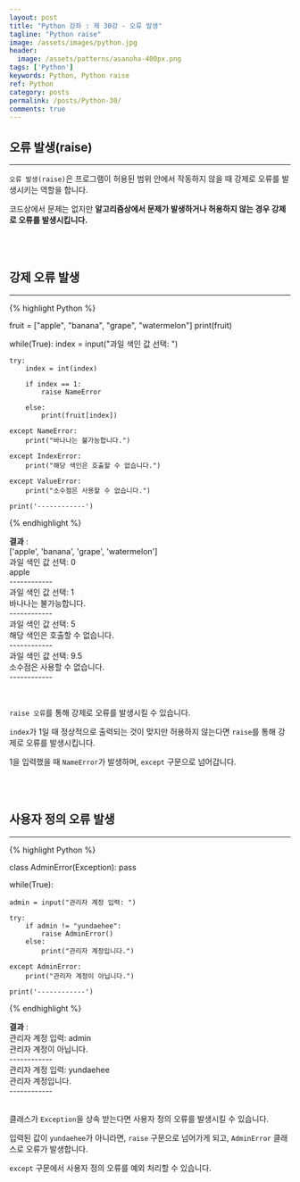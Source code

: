 ```yaml
---
layout: post
title: "Python 강좌 : 제 30강 - 오류 발생"
tagline: "Python raise"
image: /assets/images/python.jpg
header:
  image: /assets/patterns/asanoha-400px.png
tags: ['Python']
keywords: Python, Python raise
ref: Python
category: posts
permalink: /posts/Python-30/
comments: true
---
```


## 오류 발생(raise) ##
----------

`오류 발생(raise)`은 프로그램이 허용된 범위 안에서 작동하지 않을 때 강제로 오류를 발생시키는 역할을 합니다.

코드상에서 문제는 없지만 **알고리즘상에서 문제가 발생하거나 허용하지 않는 경우 강제로 오류를 발생시킵니다.**

<br>
<br>

## 강제 오류 발생 ##
----------

{% highlight Python %}

fruit = ["apple", "banana", "grape", "watermelon"]
print(fruit)

while(True):
    index = input("과일 색인 값 선택: ")

    try:
        index = int(index)

        if index == 1:
            raise NameError

        else:
            print(fruit[index])

    except NameError:
        print("바나나는 불가능합니다.")

    except IndexError:
        print("해당 색인은 호출할 수 없습니다.")
    
    except ValueError:
        print("소수점은 사용할 수 없습니다.")

    print('------------')

{% endhighlight %}

**결과**
:    
['apple', 'banana', 'grape', 'watermelon']<br>
과일 색인 값 선택: 0<br>
apple<br>
------------<br>
과일 색인 값 선택: 1<br>
바나나는 불가능합니다.<br>
------------<br>
과일 색인 값 선택: 5<br>
해당 색인은 호출할 수 없습니다.<br>
------------<br>
과일 색인 값 선택: 9.5<br>
소수점은 사용할 수 없습니다.<br>
------------<br>

<br>

`raise 오류`를 통해 강제로 오류를 발생시킬 수 있습니다.

`index`가 1일 때 정상적으로 출력되는 것이 맞지만 허용하지 않는다면 `raise`를 통해 강제로 오류를 발생시킵니다.

1을 입력했을 때 `NameError`가 발생하며, `except` 구문으로 넘어갑니다.

<br>
<br>

## 사용자 정의 오류 발생 ##
----------

{% highlight Python %}

class AdminError(Exception):
    pass

while(True):
    
    admin = input("관리자 계정 입력: ")
    
    try:
        if admin != "yundaehee":
            raise AdminError()
        else:
            print("관리자 계정입니다.")

    except AdminError:
        print("관리자 계정이 아닙니다.")

    print('------------')

{% endhighlight %}

**결과**
:    
관리자 계정 입력: admin<br>
관리자 계정이 아닙니다.<br>
------------<br>
관리자 계정 입력: yundaehee<br>
관리자 계정입니다.<br>
------------<br>
<br>

클래스가 `Exception`을 상속 받는다면 사용자 정의 오류를 발생시킬 수 있습니다.

입력된 값이 `yundaehee`가 아니라면, `raise` 구문으로 넘어가게 되고, `AdminError` 클래스로 오류가 발생합니다.

`except` 구문에서 사용자 정의 오류를 예외 처리할 수 있습니다.